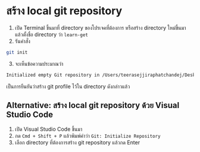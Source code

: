 
# สร้าง local git repository

1. เปิด Terminal ขึ้นมาที่ directory ของโปรเจคที่ต้องการ หรือสร้าง directory ใหม่ขึ้นมา แล้วตั้งชื่อ directory ว่า `learn-get`
2. รันคำสั่ง 

```bash
git init
```

3. จะเห็นข้อความประมาณว่า

```bash
Initialized empty Git repository in /Users/teerasejjiraphatchandej/Desktop/git-handbook/.git/
```

เป็นการยืนยันว่าสร้าง git profile ไว้ใน directory ดังกล่าวแล้ว

## Alternative: สร้าง local git repository ด้วย Visual Studio Code

1. เปิด Visual Studio Code ขึ้นมา
2. กด `Cmd + Shift + P` แล้วพิมพ์คำว่า `Git: Initialize Repository`
3. เลือก directory ที่ต้องการสร้าง git repository แล้วกด Enter
